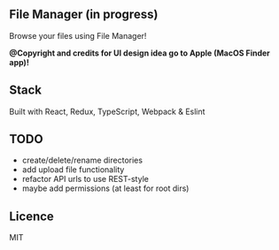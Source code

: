 ## File Manager (in progress)
Browse your files using File Manager!

**@Copyright and credits for UI design idea go to Apple (MacOS Finder app)!**

## Stack
Built with React, Redux, TypeScript, Webpack & Eslint

## TODO
- create/delete/rename directories
- add upload file functionality
- refactor API urls to use REST-style
- maybe add permissions (at least for root dirs)

## Licence
MIT